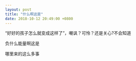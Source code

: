 ```yaml
---
layout: post
title: "什么啊这是"
date: 2018-10-12 20:49:00 +0800
---
```

“好好的孩子怎么就变成这样了”，嘲讽？可怜？还是关心?不会知道

负什么能量啊这是

哪里来的这么多事

